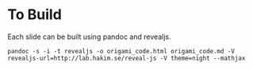 # To Build

Each slide can be built using pandoc and revealjs.

```
pandoc -s -i -t revealjs -o origami_code.html origami_code.md -V revealjs-url=http://lab.hakim.se/reveal-js -V theme=night --mathjax
```
